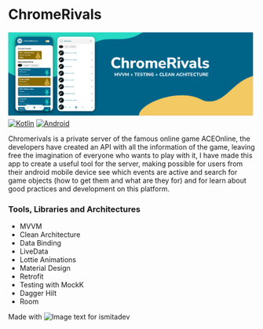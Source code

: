 # ChromeRivals

![Image text](https://github.com/bg-isma/files/blob/main/githubbanner-chromerivals.png)
[![Kotlin](https://img.shields.io/badge/Kotlin-1.6.18-orange?longCache=true&style=popout-square)](https://kotlinlang.org)
[![Android](https://img.shields.io/badge/Android-5-purple.svg?longCache=true&style=popout-square)](https://www.android.com)

Chromerivals is a private server of the famous online game ACEOnline, the developers have created an API with all the information of the game, leaving free the imagination of everyone who wants to play with it, I have made this app to create a useful tool for the server, making possible for users from their android mobile device see which events are active and search for game objects (how to get them and what are they for) and for learn about good practices and development on this platform.

### Tools, Libraries and Architectures

- MVVM
- Clean Architecture
- Data Binding
- LiveData
- Lottie Animations
- Material Design
- Retrofit
- Testing with MockK
- Dagger Hilt
- Room


Made with ![Image text](https://img.icons8.com/color/48/000000/like--v3.png) for ismitadev
